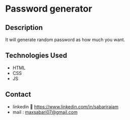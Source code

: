 # Password generator

## Description  
It will generate random password as how much you want. 

## Technologies Used  
- HTML  
- CSS
- JS

## Contact
- linkedin 🔗 https://www.linkedin.com/in/sabarirajam
- mail : maxsabari07@gmail.com
